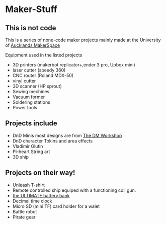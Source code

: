 # Maker-Stuff

## This is not code

This is a series of none-code maker projects mainly made at the University of [Aucklands MakerSpace](https://www.unleashspace.ac.nz/)

Equipment used in the listed projects
* 3D printers (makerbot replicator+,ender 3 pro, Upbox mini)
* laser cutter (speedy 360)
* CNC router (Roland MDX-50)
* vinyl cutter
* 3D scanner (HP sprout)
* Sewing mechines
* Vacuum former
* Soldering stations
* Power tools

## Projects include

* DnD Minis most designs are from [The DM Workshop](https://www.shapeways.com/shops/dmworkshop)
* DnD character Tokins and area effects
* Vladimir Glutin
* Pi-heart String art
* 3D ship

## Projects on their way!

* Unleash T-shirt
* Remote controlled ship equiped with a functioning coil gun.
* [the ULTIMATE battery bank](https://www.youtube.com/watch?v=0jRsltIW8qM)
* Decimal time clock
* Micro SD (mini TF) card holder for a walet
* Battle robot
* Pirate gear
